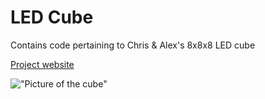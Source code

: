 # LED Cube
Contains code pertaining to Chris &amp; Alex's 8x8x8 LED cube

[Project website](https://sites.google.com/umass.edu/ledcube/home)

!["Picture of the cube"](https://raw.github.com/AlexLamson/ledcube/master/ledcube.jpg "Picture of the cube")

